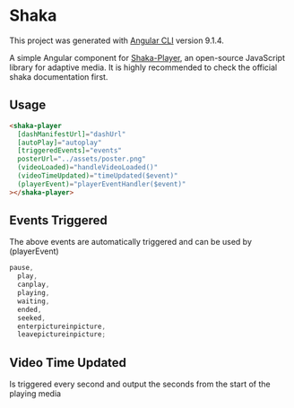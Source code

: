 # Shaka

This project was generated with [Angular CLI](https://github.com/angular/angular-cli) version 9.1.4.

A simple Angular component for [Shaka-Player](https://github.com/google/shaka-player), an open-source JavaScript library for adaptive media. It is highly recommended to check the official shaka documentation first.

## Usage

```html
<shaka-player
  [dashManifestUrl]="dashUrl"
  [autoPlay]="autoplay"
  [triggeredEvents]="events"
  posterUrl="../assets/poster.png"
  (videoLoaded)="handleVideoLoaded()"
  (videoTimeUpdated)="timeUpdated($event)"
  (playerEvent)="playerEventHandler($event)"
></shaka-player>
```

## Events Triggered

The above events are automatically triggered and can be used by (playerEvent)

```javascript
pause,
  play,
  canplay,
  playing,
  waiting,
  ended,
  seeked,
  enterpictureinpicture,
  leavepictureinpicture;
```

## Video Time Updated

Is triggered every second and output the seconds from the start of the playing media
